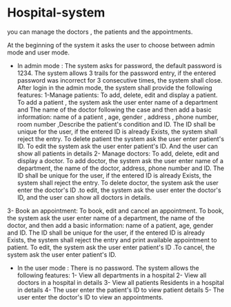 # Hospital-system
you can manage the doctors , the patients and the appointments.

At the beginning
of the system it asks the user to choose between admin mode and user
mode.
- In admin mode :
The system asks for password, the default password is 1234. The
system allows 3 trails for the password entry, if the entered password
was incorrect for 3 consecutive times, the system shall close. After
login in the admin mode, the system shall provide the following
features:
1-Manage patients: To add, delete, edit and display a patient.
To add a patient , the system ask the user enter name of a
department and The name of the doctor following the case and then
add a basic information: name of a patient , age, gender , address ,
phone number, room number ,Describe the patient's condition and
ID. The ID shall be unique for the user, if the entered ID is already
Exists, the system shall reject the entry. To delete patient the
system ask the user enter patient's ID. To edit the system ask the
user enter patient's ID. And the user can show all patients in details
2- Manage doctors: To add, delete, edit and display a doctor.
To add doctor, the system ask the user enter name of a department,
the name of the doctor, address, phone number and ID. The ID shall
be unique for the user, if the entered ID is already Exists, the system
shall reject the entry. To delete doctor, the system ask the user
enter the doctor's ID .to edit, the system ask the user enter the
doctor's ID, and the user can show all doctors in details.

3- Book an appointment: To book, edit and cancel an
appointment. To book, the system ask the user enter name of a
department, the name of the doctor, and then add a basic
information: name of a patient, age, gender and ID. The ID shall be
unique for the user, if the entered ID is already Exists, the system
shall reject the entry and print available appointment to patient.
To edit, the system ask the user enter patient's ID .To cancel, the
system ask the user enter patient's ID.
- In the user mode :
There is no password. The system allows the following features:
1- View all departments in a hospital
2- View all doctors in a hospital in details
3- View all patients Residents in a hospital in details
4- The user enter the patient's ID to view patient details
5- The user enter the doctor's ID to view an appointments.
